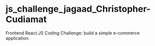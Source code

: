 # js_challenge_jagaad_Christopher-Cudiamat
Frontend React.JS Coding Challenge: build a simple e-commerce application.

